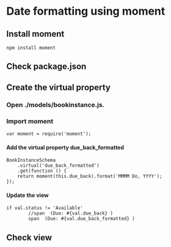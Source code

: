 # Date formatting using moment
## Install moment
````
npm install moment
````
## Check package.json
## Create the virtual property
### Open ./models/bookinstance.js.
### Import moment
````
var moment = require('moment');
````
#### Add the virtual property due_back_formatted
````
BookInstanceSchema
    .virtual('due_back_formatted')
    .get(function () {
    return moment(this.due_back).format('MMMM Do, YYYY');
});
````
#### Update the view
````
if val.status != 'Available'
        //span  (Due: #{val.due_back} )
        span  (Due: #{val.due_back_formatted} ) 
````
## Check view
